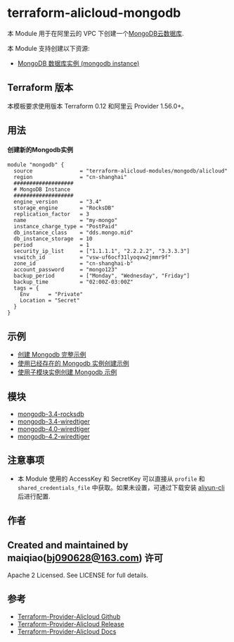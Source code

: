 terraform-alicloud-mongodb
=====================================================================


本 Module 用于在阿里云的 VPC 下创建一个[MongoDB云数据库](https://help.aliyun.com/document_detail/26558.html). 

本 Module 支持创建以下资源:

* [MongoDB 数据库实例 (mongodb instance)](https://www.terraform.io/docs/providers/alicloud/r/mongodb_instance.html)

## Terraform 版本

本模板要求使用版本 Terraform 0.12 和阿里云 Provider 1.56.0+。

## 用法

#### 创建新的Mongodb实例

```hcl
module "mongodb" {
  source               = "terraform-alicloud-modules/mongodb/alicloud"
  region               = "cn-shanghai"
  ###################
  # MongoDB Instance
  ###################
  engine_version       = "3.4"
  storage_engine       = "RocksDB"
  replication_factor   = 3
  name                 = "my-mongo"
  instance_charge_type = "PostPaid"
  db_instance_class    = "dds.mongo.mid"
  db_instance_storage  = 10
  period               = 1
  security_ip_list     = ["1.1.1.1", "2.2.2.2", "3.3.3.3"]
  vswitch_id           = "vsw-uf6ocf31lyoqvw2jmmr9f"
  zone_id              = "cn-shanghai-b"
  account_password     = "mongo123"
  backup_period        = ["Monday", "Wednesday", "Friday"]
  backup_time          = "02:00Z-03:00Z"
  tags = {
    Env      = "Private"
    Location = "Secret"
  }
}
```


## 示例

* [创建 Mongodb 完整示例](https://github.com/terraform-alicloud-modules/terraform-alicloud-mongodb/tree/master/examples/complete)
* [使用已经存在的 Mongodb 实例创建示例](https://github.com/terraform-alicloud-modules/terraform-alicloud-mongodb/tree/master/examples/using-existing-mongocb-instance)
* [使用子模块实例创建 Mongodb 示例](https://github.com/terraform-alicloud-modules/terraform-alicloud-mongodb/tree/master/examples/using-submodule-complete)

## 模块

* [mongodb-3.4-rocksdb](https://github.com/terraform-alicloud-modules/terraform-alicloud-mongodb/tree/master/modules/mongodb-3.4-rocksdb)
* [mongodb-3.4-wiredtiger](https://github.com/terraform-alicloud-modules/terraform-alicloud-mongodb/tree/master/modules/mongodb-3.4-wiredtiger)
* [mongodb-4.0-wiredtiger](https://github.com/terraform-alicloud-modules/terraform-alicloud-mongodb/tree/master/modules/mongodb-4.0-wiredtiger)
* [mongodb-4.2-wiredtiger](https://github.com/terraform-alicloud-modules/terraform-alicloud-mongodb/tree/master/modules/mongodb-4.2-wiredtiger)


## 注意事项

* 本 Module 使用的 AccessKey 和 SecretKey 可以直接从 `profile` 和 `shared_credentials_file` 中获取。如果未设置，可通过下载安装 [aliyun-cli](https://github.com/aliyun/aliyun-cli#installation) 后进行配置.

作者
-------
Created and maintained by maiqiao(bj090628@163.com)
许可
----
Apache 2 Licensed. See LICENSE for full details.

参考
---------
* [Terraform-Provider-Alicloud Github](https://github.com/terraform-providers/terraform-provider-alicloud)
* [Terraform-Provider-Alicloud Release](https://releases.hashicorp.com/terraform-provider-alicloud/)
* [Terraform-Provider-Alicloud Docs](https://www.terraform.io/docs/providers/alicloud/index.html)


